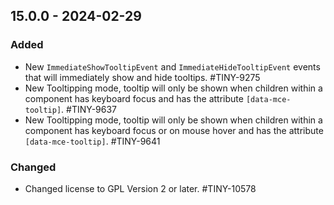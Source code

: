 ## 15.0.0 - 2024-02-29

### Added
- New `ImmediateShowTooltipEvent` and `ImmediateHideTooltipEvent` events that will immediately show and hide tooltips. #TINY-9275
- New Tooltipping mode, tooltip will only be shown when children within a component has keyboard focus and has the attribute `[data-mce-tooltip]`. #TINY-9637
- New Tooltipping mode, tooltip will only be shown when children within a component has keyboard focus or on mouse hover and has the attribute `[data-mce-tooltip]`. #TINY-9641

### Changed
- Changed license to GPL Version 2 or later. #TINY-10578

